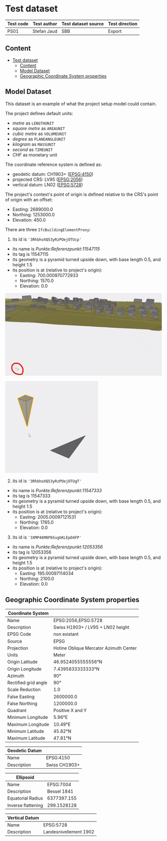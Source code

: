 # Test dataset

| Test code | Test author     | Test dataset source | Test direction |
|-----------|-----------------|---------------------|----------------|
| PS01      | Stefan Jaud     | SBB                 | Export         |

## Content
- [Test dataset](#test-dataset)
  - [Content](#content)
  - [Model Dataset](#model-dataset)
  - [Geographic Coordinate System properties](#geographic-coordinate-system-properties)


## Model Dataset

This dataset is an example of what the project setup model could contain.

The project defines default units:

- *metre* as `LENGTHUNIT`
- *square metre* as `AREAUNIT`
- *cubic metre* as `VOLUMEUNIT`
- *degree* as `PLANEANGLEUNIT`
- *kilogram* as `MASSUNIT`
- *second* as `TIMEUNIT`
- *CHF* as monetary unit

The coordinate reference system is defined as:

- geodetic datum: CH1903+ ([EPSG:4150](https://epsg.io/4150)) 
- projected CRS: LV95 ([EPSG:2056](https://epsg.io/2056)) 
- vertical datum: LN02 ([EPSG:5728](https://epsg.io/5728))

The project's context's point of origin is defined relative to the CRS's point of origin with an offset:

- Easting: 2689000.0
- Northing: 1253000.0
- Elevation: 450.0

There are three `IfcBuildingElementProxy`:

1. its id is `'3RhbhoXQ53yRzPOejOTUcp'`
  - its name is *Punkte:Referenzpunkt:11547115*
  - its tag is 11547115
  - its geometry is a pyramid turned upside down, with base length 0.5, and height 1.5
  - its position is at (relative to project's origin):
    - Easting: 700.000970772933
    - Northing: 1570.0
    - Elevation: 0.0

![Reference point 11547115 in the context of whole model.](./referencePointFromAfar.png)

![Reference point 11547115 up close with the north direction marked.](./referencePointUpClose.png)

2. its id is `'3RhbhoXQ53yRzPOejOTUgT'`
  - its name is *Punkte:Referenzpunkt:11547333*
  - its tag is 11547333
  - its geometry is a pyramid turned upside down, with base length 0.5, and height 1.5
  - its position is at (relative to project's origin):
    - Easting: 2005.00097121531
    - Northing: 1765.0
    - Elevation: 0.0

3. its id is `'3XMP46M8P65ugGKLEpO4FP'`
  - its name is *Punkte:Referenzpunkt:12053356*
  - its tag is 12053356
  - its geometry is a pyramid turned upside down, with base length 0.5, and height 1.5
  - its position is at (relative to project's origin):
    - Easting: 195.00097114034
    - Northing: 2100.0
    - Elevation: 0.0


## Geographic Coordinate System properties

| Coordinate System |                                       |
|-------------------|---------------------------------------|
| Name              | EPSG:2056,EPSG:5728                   |
| Description       | Swiss  H1903+ / LV95 + LN02 height    |
| EPSG Code         | non existant                          |
| Source            | EPSG                                  |
| Projection        | Hotine Oblique Mercator Azimuth Center |
| Units             | Meter                                 |
| Origin Latitude   | 46.9524055555556°N                    |
| Origin Longitude  |  7.4395833333333°N                    |
| Azimuth           | 90°                                   |
| Rectified grid angle | 90°                                |
| Scale Reduction   | 1.0                                   |
| False Easting     | 2600000.0                             |
| False Northing    | 1200000.0                             |
| Quadrant          | Positive X and Y                      |
| Minimum Longitude |  5.96°E                               |
| Maximum Longitude | 10.49°E                               |
| Minimum Latitude  | 45.82°N                               |
| Maximum Latitude  | 47.81°N                               |

| Geodetic Datum    |                                       |
|-------------------|---------------------------------------|
| Name              | EPSG:4150                             |
| Description       | Swiss CH1903+                         |

| Ellipsoid         |                                       |
|-------------------|---------------------------------------|
| Name              | EPSG:7004                             |
| Description       | Bessel 1841                           |
| Equatorial Radius | 6377397.155                           |
| Inverse flattening| 299.1528128                           |

| Vertical Datum    |                                       |
|-------------------|---------------------------------------|
| Name              | EPSG:5728                             |
| Description       | Landesnivellement 1902                |
